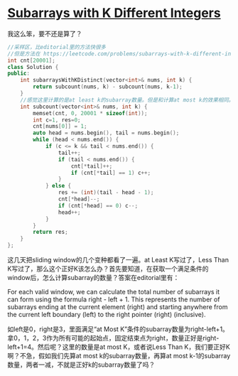 # [Subarrays with K Different Integers](https://leetcode.com/problems/subarrays-with-k-different-integers)

我这么笨，要不还是算了？
```c++
//采样区，比editorial里的方法快很多
//但是方法在 https://leetcode.com/problems/subarrays-with-k-different-integers/editorial 有介绍
int cnt[20001];
class Solution {
public:
    int subarraysWithKDistinct(vector<int>& nums, int k) {
        return subcount(nums, k) - subcount(nums, k-1);
    }
    //感觉这里计算的是at least k的subarray数量。但是和计算at most k的效果相同。毕竟at least k-(at least k-1)=at most k-(at most k-1)
    int subcount(vector<int>& nums, int k) {
        memset(cnt, 0, 20001 * sizeof(int));
        int c=1, res=0;
        cnt[nums[0]] = 1;
        auto head = nums.begin(), tail = nums.begin();
        while (head < nums.end()) {
            if (c <= k && tail < nums.end()) {
                tail++;
                if (tail < nums.end()) {
                    cnt[*tail]++;
                    if (cnt[*tail] == 1) c++;
                }
            } else {
                res += (int)(tail - head - 1);
                cnt[*head]--;
                if (cnt[*head] == 0) c--;
                head++;
            } 
        }
        return res;
    }
};
```
这几天把sliding window的几个变种都看了一遍。at Least K写过了，Less Than K写过了，那么这个正好K该怎么办？首先要知道，在获取一个满足条件的window后，怎么计算subarray的数量？答案在editorial里有：

For each valid window, we can calculate the total number of subarrays it can form using the formula right - left + 1. This represents the number of subarrays ending at the current element (right) and starting anywhere from the current left boundary (left) to the right pointer (right) (inclusive).

如left是0，right是3，里面满足“at Most K”条件的subarray数量为right-left+1。拿0，1，2，3作为所有可能的起始点，固定结束点为right，数量正好是right-left+1=4。然后呢？这里的数量是at most K，或者说Less Than K，我们要正好K啊？不急，假如我们先算at most k的subarray数量，再算at most k-1的subarray数量，两者一减，不就是正好k的subarray数量了吗？